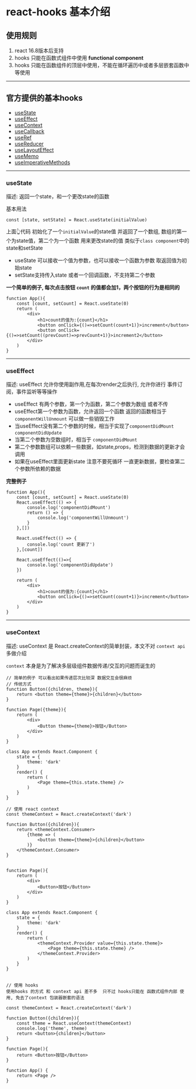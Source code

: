 # react-hooks 基本介绍

## 使用规则
1. react 16.8版本后支持
2. hooks 只能在函数式组件中使用 **functional component**
3. hooks 只能在函数组件的顶层中使用，不能在循环遍历中或者多层嵌套函数中等使用
---

## 官方提供的基本hooks

- [useState](#useState)
- [useEffect](#useEffect)
- [useContext](#useContext)
- [useCallback](#useCallback)
- [useRef](#useRef)
- [useReducer](#useReducer)
- [useLayoutEffect](#useLayoutEffect)
- [useMemo](#useMemo)
- [useImperativeMethods](#useImperativeMethods)

---

### useState

描述: 返回一个state，和一个更改state的函数

基本用法
```
const [state, setState] = React.useState(initialValue)
```
上面👆代码 初始化了一个`initialValue`的state值 并返回了一个数组, 数组的第一个为state值，第二个为一个函数 用来更改state的值  类似于`class component`中的 state和setState

- useState 可以接收一个值为参数，也可以接收一个函数为参数 取返回值为初始state
- setState支持传入state 或者一个回调函数，不支持第二个参数

**一个简单的例子, 每次点击按钮 `count` 的值都会加1，两个按钮的行为是相同的**
```
function App(){
    const [count, setCount] = React.useState(0)
    return (
        <div>
            <h1>count的值为:{count}</h1>
            <button onClick={()=>setCount(count+1)}>increment</button>
            <button onClick={()=>setCount((prevCount)=>prevCount+1)}>increment2</button>
        </div>
    )
}
```
---

### useEffect

描述:  useEffect 允许你使用副作用,在每次render之后执行, 允许你进行 事件订阅，事件监听等等操作

- useEffect 有两个参数，第一个为函数，第二个参数为数组 或者不传
- useEffect第一个参数为函数，允许返回一个函数 返回的函数相当于 `componentWillUnmount` 可以做一些销毁工作
- 当useEffect没有第二个参数的时候，相当于实现了`componentDidMount` `componentDidUpdate`
- 当第二个参数为空数组时，相当于 `componentDidMount`
- 第二个参数数组可以依赖一些数据，如state,props，检测到数据的更新才会调用
- 如果在useEffect里面更新state 注意不要死循环 一直更新数据，要检查第二个参数所依赖的数据

**完整例子**
```
function App(){
    const [count, setCount] = React.useState(0)
    React.useEffect(() => {
        console.log('componentDidMount')
        return () => {
            console.log('componentWillUnmount')
        }
    },[])

    React.useEffect(() => {
        console.log('count 更新了')
    },[count])

    React.useEffect(()=>{
        console.log('componentDidUpdate')
    })

    return (
        <div>
            <h1>count的值为:{count}</h1>
            <button onClick={()=>setCount(count+1)}>increment</button>
        </div>
    )
}
```

---

### useContext

描述: useContext 是 React.createContext的简单封装，本文不对 `context api` 多做介绍

`context` 本身是为了解决多层级组件数据传递/交互的问题而诞生的 

```
// 简单的例子 可以看出如果传递层次比较深 数据交互会很麻烦 
// 传统方式
function Button({children, theme}){
    return <button theme={theme}>{children}</button>
}

function Page({theme}){
    return (
        <div>
            <Button theme={theme}>按钮</Button>
        </div>
    )
}

class App extends React.Component {
    state = {
        theme: 'dark'
    }
    render() {
        return (
            <Page theme={this.state.theme} />
        )
    }
}

// 使用 react context
const themeContext = React.createContext('dark')

function Button({children}){
    return <themeContext.Consumer>
        {theme => (
            <button theme={theme}>{children}</button>
        )}
    </themeContext.Consumer>
}


function Page(){
    return (
        <div>
            <Button>按钮</Button>
        </div>
    )
}

class App extends React.Component {
    state = {
        theme: 'dark'
    }
    render() {
        return (
            <themeContext.Provider value={this.state.theme}>
                <Page theme={this.state.theme} />
            </themeContext.Provider>
        )
    }
}


// 使用 hooks
使用hooks 的方式 和 context api 差不多  只不过 hooks只能在 函数式组件内部 使用, 免去了context 包装器嵌套的语法

const themeContext = React.createContext('dark')

function Button({children}){
    const theme = React.useContext(themeContext)
    console.log('theme', theme)
    return <button>{children}</button>
}

function Page(){
    return <Button>按钮</Button>
}

function App() {
    return <Page />
}

```
